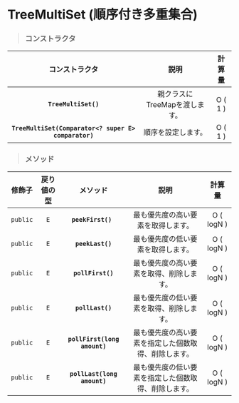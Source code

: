# TreeMultiSet (順序付き多重集合)
> ### コンストラクタ
|コンストラクタ|説明|計算量|
|:---:|:---:|:---:|
|**`TreeMultiSet()`**|親クラスにTreeMapを渡します。|O ( 1 )|
|**`TreeMultiSet(Comparator<? super E> comparator)`**|順序を設定します。|O ( 1 )|
> ### メソッド
|修飾子|戻り値の型|メソッド|説明|計算量|
|:---:|:---:|:---:|:---:|:---:|
|`public`|`E`|**`peekFirst() `**|最も優先度の高い要素を取得します。|O ( logN )|
|`public`|`E`|**`peekLast()`**|最も優先度の低い要素を取得します。|O ( logN )|
|`public`|`E`|**`pollFirst()`**|最も優先度の高い要素を取得、削除します。|O ( logN )|
|`public`|`E`|**`pollLast()`**|最も優先度の低い要素を取得、削除します。|O ( logN )|
|`public`|`E`|**`pollFirst(long amount)`**|最も優先度の高い要素を指定した個数取得、削除します。|O ( logN )|
|`public`|`E`|**`pollLast(long amount)`**|最も優先度の低い要素を指定した個数取得、削除します。|O ( logN )|
